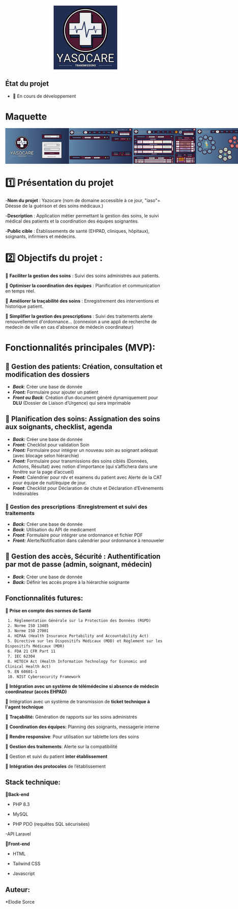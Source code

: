 <p align="center">
  <img src="doc/YasoCareLogoFond.png" alt="Logo" width="200">
</p>

## État du projet

- 🚧 En cours de développement

# **Maquette**

<div style="display: flex; justify-content: space-around;">
<img src="doc/1.png" alt="authentification" width="200">
<img src="doc/2.png" alt="authentification" width="200">
<img src="doc/3.png" alt="authentification" width="200">
<img src="doc/4.png" alt="authentification" width="200">
<img src="doc/5.png" alt="authentification" width="200">
<img src="doc/6.png" alt="authentification" width="200">
<img src="doc/7.png" alt="authentification" width="200">
<img src="doc/8.png" alt="authentification" width="200">
</div>

# **1️⃣ Présentation du projet**

-**Nom du projet** : Yazocare (nom de domaine accessible à ce jour, "iaso"=  Déesse de la guérison et des soins médicaux.)

-**Description** : Application métier permettant la gestion des soins, le suivi médical des patients et la coordination des équipes soignantes.

-**Public cible** : Établissements de santé (EHPAD, cliniques, hôpitaux), soignants, infirmiers et médecins.




#  **2️⃣ Objectifs du projet** :

📌 **Faciliter la gestion des soins** : Suivi des soins administrés aux patients.

📌 **Optimiser la coordination des équipes** : Planification et communication en temps réel.

📌 **Améliorer la traçabilité des soins** : Enregistrement des interventions et historique  patient.

📌 **Simplifier la gestion des prescriptions** : Suivi des traitements alerte renouvellement d'ordonnance... (connexion a une appli de recherche de medecin de ville en cas d'absence de médecin coordinateur)


# **Fonctionnalités principales (MVP)**: 

## 🔹 **Gestion des patients:**	Création, consultation et modification des dossiers

- ***Back***: Créer une base de donnée  
- ***Front:*** Formulaire pour ajouter un patient  
- ***Front ou Back***: Création d’un document généré dynamiquement pour **DLU** (Dossier de Liaison d’Urgence) qui sera imprimable
  


##  🔹 Planification des soins: Assignation des soins aux soignants, checklist, agenda

- ***Back:*** Créer une base de donnée
- ***Front:*** Checklist pour validation Soin
- ***Front:*** Formulaire pour intégrer un nouveau soin au soignant adéquat (avec blocage selon hiérarchie)
- ***Front:*** Formulaire pour transmissions des soins ciblés (Données, Actions, Résultat) avec notion d’importance (qui s’affichera dans une fenêtre sur la page d’accueil)
- ***Front:*** Calendrier pour rdv et examens du patient avec Alerte de la CAT pour équipe de nuit/équipe de jour.
- ***Front***: Checklist pour Déclaration de chute et Déclaration d’Evènements Indésirables
    


### 🔹 Gestion des prescriptions	:Enregistrement et suivi des traitements

- ***Back:*** Créer une base de donnée
- ***Back***: Utilisation du API de medicament
- ***Front***: Formulaire pour intégrer une ordonnance et fichier PDF
- ***Front:*** Alerte/Notification dans calendrier pour ordonnance à renouveler
 

##  🔹 Gestion des accès, Sécurité : Authentification par mot de passe (admin, soignant, médecin)
  
- ***Back***: Créer une base de donnée
- ***Back:*** Définir les accès propre à la hiérarchie soignante

  
## **Fonctionnalités futures**: 
  
🔹 **Prise en compte des normes de Santé**
    
     1. Règlementation Générale sur la Protection des Données (RGPD)  
     2. Norme ISO 13485
     3. Norme ISO 27001
     4. HIPAA (Health Insurance Portability and Accountability Act)
     5. Directive sur les Dispositifs Médicaux (MDD) et Règlement sur les Dispositifs Médicaux (MDR)
     6. FDA 21 CFR Part 11
     7. IEC 62304
     8. HITECH Act (Health Information Technology for Economic and Clinical Health Act)
     9. EN 60601-1
     10. NIST Cybersecurity Framework
 
🔹 **Intégration avec un système de télémédecine si absence de médecin coordinateur (accès EHPAD)**

🔹 Intégration avec un système de transmission de **ticket technique à l'agent technique**

🔹 **Traçabilité:** Génération de rapports sur les soins administrés	

🔹  **Coordination des équipes:** Planning des soignants, messagerie interne

🔹  **Rendre responsive**: Pour utilisation sur tablette lors des soins

🔹  **Gestion des traitements**: Alerte sur la compatibilité

🔹 Gestion et suivi du patient **inter établissement**

🔹 **Intégration des protocoles** de l’établissement
  

## **Stack technique**:   

🔹**Back-end**
  - PHP 8.3
  
  - MySQL
  
  - PHP PDO (requêtes SQL sécurisées)
  
  -API Laravel

🔹**Front-end**
  - HTML 
  
  - Tailwind CSS
  
  - Javascript
 

## **Auteur**:  
*Elodie Sorce


